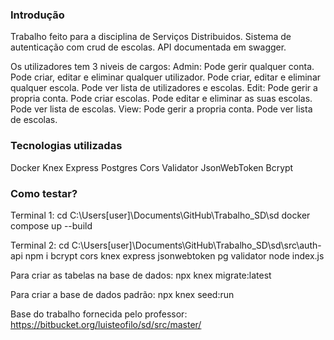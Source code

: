 ### Introdução ###

Trabalho feito para a disciplina de Serviços Distribuidos. Sistema de autenticação com crud de escolas. API documentada em swagger.

Os utilizadores tem 3 niveis de cargos:
Admin: Pode gerir qualquer conta. Pode criar, editar e eliminar qualquer utilizador. Pode criar, editar e eliminar qualquer escola. Pode ver lista de utilizadores e escolas.
Edit: Pode gerir a propria conta. Pode criar escolas. Pode editar e eliminar as suas escolas. Pode ver lista de escolas.
View: Pode gerir a propria conta. Pode ver lista de escolas.

### Tecnologias utilizadas ###

Docker
Knex
Express
Postgres
Cors
Validator
JsonWebToken
Bcrypt

### Como testar? ###

Terminal 1:
    cd C:\Users\[user]\Documents\GitHub\Trabalho_SD\sd
    docker compose up --build

Terminal 2:
    cd C:\Users\[user]\Documents\GitHub\Trabalho_SD\sd\src\auth-api
    npm i bcrypt cors knex express jsonwebtoken pg validator
    node index.js

Para criar as tabelas na base de dados:
    npx knex migrate:latest

Para criar a base de dados padrão: 
    npx knex seed:run

Base do trabalho fornecida pelo professor: https://bitbucket.org/luisteofilo/sd/src/master/
